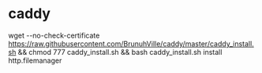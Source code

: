 # caddy

wget --no-check-certificate https://raw.githubusercontent.com/BrunuhVille/caddy/master/caddy_install.sh && chmod 777 caddy_install.sh && bash caddy_install.sh install http.filemanager
